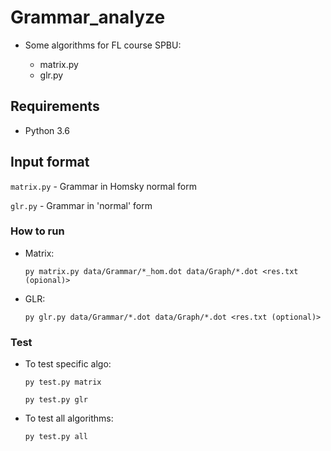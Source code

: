 # Grammar_analyze

- Some algorithms for FL course SPBU:

  - matrix.py
  - glr.py

## Requirements

- Python 3.6

## Input format

```matrix.py``` - Grammar in Homsky normal form

```glr.py``` - Grammar in 'normal' form

### How to run

- Matrix:
  ```
  py matrix.py data/Grammar/*_hom.dot data/Graph/*.dot <res.txt (opional)>
  ```

- GLR:
   ```
   py glr.py data/Grammar/*.dot data/Graph/*.dot <res.txt (optional)>
   ```

### Test

- To test specific algo:

  ```py test.py matrix```
  
  ```py test.py glr```
  
- To test all algorithms:

  ```py test.py all```

